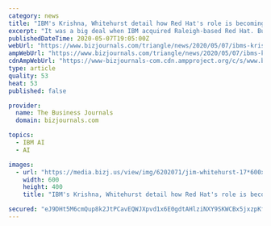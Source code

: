 ```yaml
---
category: news
title: "IBM's Krishna, Whitehurst detail how Red Hat's role is becoming crucial to success"
excerpt: "It was a big deal when IBM acquired Raleigh-based Red Hat. But the pandemic is showing just how vital the acquisition has proven to be."
publishedDateTime: 2020-05-07T19:05:00Z
webUrl: "https://www.bizjournals.com/triangle/news/2020/05/07/ibms-krishna-whitehurst-detail-how-red-hats-role.html"
ampWebUrl: "https://www.bizjournals.com/triangle/news/2020/05/07/ibms-krishna-whitehurst-detail-how-red-hats-role.amp.html"
cdnAmpWebUrl: "https://www-bizjournals-com.cdn.ampproject.org/c/s/www.bizjournals.com/triangle/news/2020/05/07/ibms-krishna-whitehurst-detail-how-red-hats-role.amp.html"
type: article
quality: 53
heat: 53
published: false

provider:
  name: The Business Journals
  domain: bizjournals.com

topics:
  - IBM AI
  - AI

images:
  - url: "https://media.bizj.us/view/img/6202071/jim-whitehurst-17*600xx4000-2667-0-0.jpg"
    width: 600
    height: 400
    title: "IBM's Krishna, Whitehurst detail how Red Hat's role is becoming crucial to success"

secured: "eJ9DHt5M6cmQup8k2JtPCavEQWJXpvd1x6E0gdtAHlziNXY9SKWCBx5jxzpKf5c7wTY540s8z7/T3lZBNX3fqQDWb5hYKMVuREAXx01uhcPNOE92APIQton5Ww/Zb+YkPCM5NyEJ+zndVpzHNxdzZUmmOlHNbEM9o412IXzTfqKWkmsCXcX5IicVNn0RQT8Va48+CRbLel7TWnPnSwWLAIGfGSIRlIeP5H60OXBRjF8eOvDToZpAYy2QJ7Olv4I4h79UMuMhTQOBNgoCX52w27o4u2kt1mETiHyrOts+DPWf9IhAREoTGHjQ5eimu6II;PQxEmBop3ThgroXS6m6Trw=="
---
```


